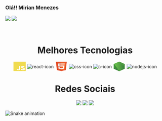 ### Olá!! Mirian Menezes


<div>
  
  <img align="auto" height="" src="https://github-readme-stats.vercel.app/api/top-langs/?username=icognita&layout=compact&langs_count=16&theme=radical"/>
  <img align="auto"  height="" src="https://github-readme-stats.vercel.app/api?username=icognita&show_icons=true&theme=radical&include_all_commits=true&count_private=true"/>
</div>
<br>

<div  align="center"> 
  <div style="display: inline_block"><br>
<!--     <img align="left" height="250" alt="coding-time" src="code.gif"> -->
    <h1 align="center">Melhores Tecnologias </h1>
    <img align="center" height="30" width="40" alt="js-icon"  src="https://raw.githubusercontent.com/devicons/devicon/master/icons/javascript/javascript-plain.svg">
    <img align="center" height="30" width="40" alt="react-icon" src="https://cdn.jsdelivr.net/gh/devicons/devicon@latest/icons/angular/angular-original.svg" >
    <img align="center" height="30" width="40" alt="html-icon" src="https://raw.githubusercontent.com/devicons/devicon/master/icons/html5/html5-original.svg">
    <img align="center" height="30" width="40" alt="css-icon" src="https://cdn.jsdelivr.net/gh/devicons/devicon@latest/icons/mysql/mysql-original.svg">
    <img align="center" height="30" width="40" alt="c-icon" src="https://cdn.jsdelivr.net/gh/devicons/devicon@latest/icons/mongodb/mongodb-original-wordmark.svg">
 <img align="center" height="30" width="40" alt="nodejs-icon" src="https://raw.githubusercontent.com/devicons/devicon/master/icons/nodejs/nodejs-original.svg">
    <img align="center" height="30" width="40" alt="nodejs-icon" src="https://raw.githubusercontent.com/jmnote/z-icons/master/svg/cpp.svg">
   </div>

    
  
  <h1 align="center">Redes Sociais</h1>
   <a href="https://www.linkedin.com/in/mirianmenezes/" target="_blank"><img src="https://img.shields.io/badge/-LinkedIn-%230077B5?style=for-the-badge&logo=linkedin&logoColor=white" target="_blank"></a> 
  <a href = "mailto:mirianvir18@gmail.com"><img src="https://img.shields.io/badge/-Gmail-%23333?style=for-the-badge&logo=gmail&logoColor=white" target="_blank"></a>  
   <a width="30" href="https://discord.gg/8QK75h7M" target="_blank"><img                                     src="https://img.shields.io/badge/Discord-7289DA?style=for-the-badge&logo=discord&logoColor=white" target="_blank"></a> 
   </div>
  </div>

   ![Snake animation](https://github.com/icognita/icognita/blob/output/github-contribution-grid-snake.svg)

